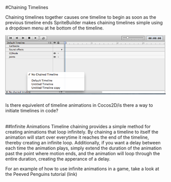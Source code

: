 #Chaining Timelines

Chaining timelines together causes one timeline to begin as soon as the previous timeline ends  SpriteBuilder makes chaining timelines simple using a dropdown menu at he bottom of the timeline.

![image](../_images/editor/timeline-chain-context-menu.png)

#####
Is there equivelent of timeline animations in Cocos2D/is there a way to initiate timelines in code?
######


##Infinite Animations
Timeline chaining provides a simple method for creating animations that loop infinitely.  By chaining a timeline to itself the animation will start over everytime it reaches the end of the timeline, thereby creating an infinite loop.  Additionally, if you want a delay between each time the animation plays, simply extend the duration of the animation past the point where motion ends, and the animation will loop through the entire duration, creating the apperance of a delay.

For an example of how to use infinite animations in a game, take a look at the Peeved Penguins tutorial (link)